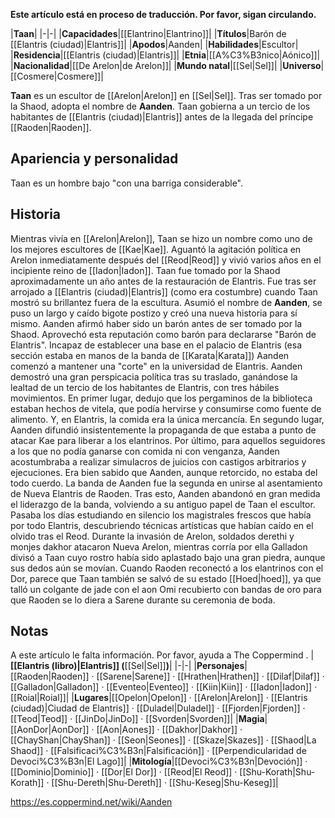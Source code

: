 **Este artículo está en proceso de traducción. Por favor, sigan circulando.**


|**Taan**|
|-|-|
|**Capacidades**|[[Elantrino\|Elantrino]]|
|**Títulos**|Barón de [[Elantris (ciudad)\|Elantris]]|
|**Apodos**|Aanden|
|**Habilidades**|Escultor|
|**Residencia**|[[Elantris (ciudad)\|Elantris]]|
|**Etnia**|[[A%C3%B3nico\|Aónico]]|
|**Nacionalidad**|[[De Arelon\|de Arelon]]|
|**Mundo natal**|[[Sel\|Sel]]|
|**Universo**|[[Cosmere\|Cosmere]]|

**Taan** es un escultor de [[Arelon\|Arelon]] en [[Sel\|Sel]]. Tras ser tomado por la Shaod, adopta el nombre de **Aanden**. Taan gobierna a un tercio de los habitantes de [[Elantris (ciudad)\|Elantris]] antes de la llegada del príncipe [[Raoden\|Raoden]].

## Apariencia y personalidad
Taan es un hombre bajo "con una barriga considerable". 

## Historia
Mientras vivía en [[Arelon\|Arelon]], Taan se hizo un nombre como uno de los mejores escultores de [[Kae\|Kae]]. Aguantó la agitación política en Arelon inmediatamente después del [[Reod\|Reod]] y vivió varios años en el incipiente reino de [[Iadon\|Iadon]]. Taan fue tomado por la Shaod aproximadamente un año antes de la restauración de Elantris.
Fue tras ser arrojado a [[Elantris (ciudad)\|Elantris]] (como era costumbre) cuando Taan mostró su brillantez fuera de la escultura. Asumió el nombre de **Aanden**, se puso un largo y caído bigote postizo y creó una nueva historia para sí mismo. Aanden afirmó haber sido un barón antes de ser tomado por la Shaod. Aprovechó esta reputación como barón para declararse "Barón de Elantris".  Incapaz de establecer una base en el palacio de Elantris (esa sección estaba en manos de la banda de [[Karata\|Karata]]) Aanden comenzó a mantener una "corte" en la universidad de Elantris.
Aanden demostró una gran perspicacia política tras su traslado, ganándose la lealtad de un tercio de los habitantes de Elantris, con tres hábiles movimientos. En primer lugar, dedujo que los pergaminos de la biblioteca estaban hechos de vitela, que podía hervirse y consumirse como fuente de alimento. Y, en Elantris, la comida era la única mercancía. En segundo lugar, Aanden difundió insistentemente la propaganda de que estaba a punto de atacar Kae para liberar a los elantrinos. Por último, para aquellos seguidores a los que no podía ganarse con comida ni con venganza, Aanden acostumbraba a realizar simulacros de juicios con castigos arbitrarios y ejecuciones. Era bien sabido que Aanden, aunque retorcido, no estaba del todo cuerdo.
La banda de Aanden fue la segunda en unirse al asentamiento de Nueva Elantris de Raoden. Tras esto, Aanden abandonó en gran medida el liderazgo de la banda, volviendo a su antiguo papel de Taan el escultor. Pasaba los días estudiando en silencio los magistrales frescos que había por todo Elantris, descubriendo técnicas artísticas que habían caído en el olvido tras el Reod.
Durante la invasión de Arelon, soldados derethi y monjes dakhor atacaron Nueva Arelon, mientras corría por ella Galladon divisó a Taan cuyo rostro había sido aplastado bajo una gran piedra, aunque sus dedos aún se movían.
Cuando Raoden reconectó a los elantrinos con el Dor, parece que Taan también se salvó de su estado [[Hoed\|hoed]], ya que talló un colgante de jade con el aon Omi recubierto con bandas de oro para que Raoden se lo diera a Sarene durante su ceremonia de boda.

## Notas

A este artículo le falta información. Por favor, ayuda a The Coppermind .
|**[[Elantris (libro)\|Elantris]] (**[[Sel\|Sel]]**)**|
|-|-|
|**Personajes**|[[Raoden\|Raoden]] · [[Sarene\|Sarene]] · [[Hrathen\|Hrathen]] · [[Dilaf\|Dilaf]] · [[Galladon\|Galladon]] · [[Eventeo\|Eventeo]] · [[Kiin\|Kiin]] · [[Iadon\|Iadon]] · [[Roial\|Roial]]|
|**Lugares**|[[Opelon\|Opelon]] · [[Arelon\|Arelon]] · [[Elantris (ciudad)\|Ciudad de Elantris]] · [[Duladel\|Duladel]] · [[Fjorden\|Fjorden]] · [[Teod\|Teod]] · [[JinDo\|JinDo]] · [[Svorden\|Svorden]]|
|**Magia**|[[AonDor\|AonDor]] · [[Aon\|Aones]] · [[Dakhor\|Dakhor]] · [[ChayShan\|ChayShan]] · [[Seon\|Seones]] · [[Skaze\|Skazes]] · [[Shaod\|La Shaod]] · [[Falsificaci%C3%B3n\|Falsificación]] · [[Perpendicularidad de Devoci%C3%B3n\|El Lago]]|
|**Mitología**|[[Devoci%C3%B3n\|Devoción]] · [[Dominio\|Dominio]] · [[Dor\|El Dor]] · [[Reod\|El Reod]] · [[Shu-Korath\|Shu-Korath]] · [[Shu-Dereth\|Shu-Dereth]] · [[Shu-Keseg\|Shu-Keseg]]|



https://es.coppermind.net/wiki/Aanden